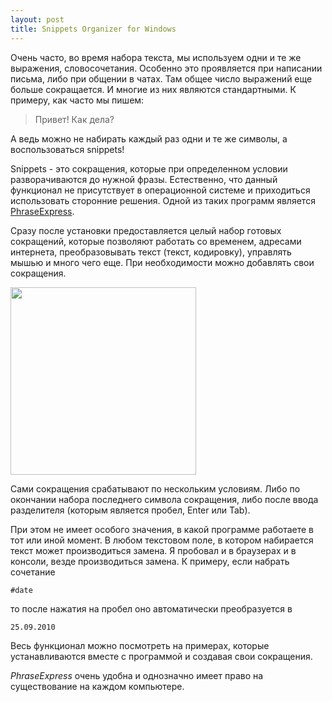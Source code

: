 ```yaml
--- 
layout: post
title: Snippets Organizer for Windows
---
```

Очень часто, во время набора текста, мы используем одни и те же выражения, словосочетания. Особенно это проявляется при написании письма, либо при общении в чатах. Там общее число выражений еще больше сокращается. И многие из них являются стандартными. К примеру, как часто мы пишем:

<blockquote>Привет! Как дела?</blockquote>

А ведь можно не набирать каждый раз одни и те же символы, а воспользоваться snippets! 

Snippets - это сокращения, которые при определенном условии разворачиваются до нужной
фразы. Естественно, что данный функционал не присутствует в операционной системе и
приходиться использовать сторонние решения. Одной из таких программ является <a
href="http://www.phraseexpress.com/" rel="nofollow">PhraseExpress</a>. 

Сразу после установки предоставляется целый набор готовых сокращений, которые позволяют работать со временем, адресами интернета, преобразовывать текст (текст, кодировку), управлять мышью и много чего еще. При необходимости можно добавлять свои сокращения.

<a href="http://static.juev.ru/2010/09/window.png" id="lightbox"><img src="http://static.juev.ru/2010/09/window-297x300.png" alt="" title="window" width="297" height="300" class="aligncenter size-medium wp-image-1216" /></a>

Сами сокращения срабатывают по нескольким условиям. Либо по окончании набора последнего символа сокращения, либо после ввода разделителя (которым является пробел, Enter или Tab). 

При этом не имеет особого значения, в какой программе работаете в тот или иной момент. В любом текстовом поле, в котором набирается текст может производиться замена. Я пробовал и в браузерах и в консоли, везде производиться замена. К примеру, если набрать сочетание

    #date

то после нажатия на пробел оно автоматически преобразуется в 

    25.09.2010

Весь функционал можно посмотреть на примерах, которые устанавливаются вместе с программой и создавая свои сокращения. 

<em>PhraseExpress</em> очень удобна и однозначно имеет право на существование на каждом компьютере.
